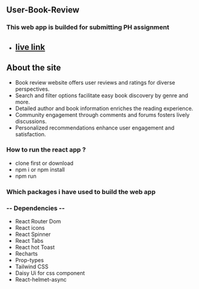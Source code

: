 ## User-Book-Review
### This web app is builded for submitting PH assignment
- ## [ live link ](https://user-book-review.netlify.app/)

## About the site 
- Book review website offers user reviews and ratings for diverse perspectives.
- Search and filter options facilitate easy book discovery by genre and more.
- Detailed author and book information enriches the reading experience.
- Community engagement through comments and forums fosters lively discussions.
- Personalized recommendations enhance user engagement and satisfaction.

### How to run the react app ?
- clone first or download
- npm i or npm install
- npm run 

### Which packages i have used to build the web app
### -- Dependencies --

- React Router Dom
- React icons
- React Spinner
- React Tabs
- React hot Toast
- Recharts
- Prop-types
- Tailwind CSS
- Daisy Ui for css component
- React-helmet-async